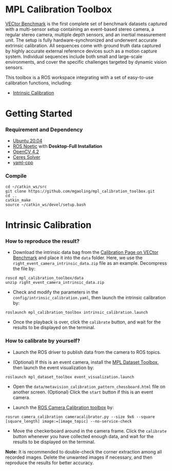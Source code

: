 # MPL Calibration Toolbox

[VECtor Benchmark](https://star-datasets.github.io/vector/) is the first complete set of benchmark datasets captured with a multi-sensor setup containing an event-based stereo camera, a regular stereo camera, multiple depth sensors, and an inertial measurement unit. The setup is fully hardware-synchronized and underwent accurate extrinsic calibration. All sequences come with ground truth data captured by highly accurate external reference devices such as a motion capture system. Individual sequences include both small and large-scale environments, and cover the specific challenges targeted by dynamic vision sensors.

This toolbox is a ROS workspace integrating with a set of easy-to-use calibration functions, including:

- [Intrinsic Calibration](https://github.com/mgaoling/mpl_calibration_toolbox#intrinsic-calibration)

# Getting Started

### Requirement and Dependency

- [Ubuntu 20.04](https://ubuntu.com/download/desktop)
- [ROS Noetic](http://wiki.ros.org/ROS/Installation) with **Desktop-Full Installation**
- [OpenCV 4.2](https://opencv.org/releases/)
- [Ceres Solver](http://ceres-solver.org/installation.html)
- [yaml-cpp](https://github.com/jbeder/yaml-cpp)

### Compile

```
cd ~/catkin_ws/src
git clone https://github.com/mgaoling/mpl_calibration_toolbox.git
cd ..
catkin_make
source ~/catkin_ws/devel/setup.bash
```

# Intrinsic Calibration

### How to reproduce the result?

- Download the intrinsic data bag from the [Calibration Page on VECtor Benchmark](https://star-datasets.github.io/vector/calibration/#Intrinsics) and place it into the `data` folder. Here, we use the `right_event_camera_intrinsic_data.zip` file as an example. Decompress the file by:

```
roscd mpl_calibration_toolbox/data
unzip right_event_camera_intrinsic_data.zip
```

- Check and modify the parameters in the `config/intrinsic_calibration.yaml`, then launch the intrinsic calibration by:

```
roslaunch mpl_calibration_toolbox intrinsic_calibration.launch
```

- Once the playback is over, click the `calibrate` button, and wait for the results to be displayed on the terminal.

### How to calibrate by yourself?

- Launch the ROS driver to publish data from the camera to ROS topics. 

- (Optional) If this is an event camera, install the [MPL Dataset Toolbox](https://github.com/mgaoling/mpl_dataset_toolbox), then launch the event visualization by:

```
roslaunch mpl_dataset_toolbox event_visualization.launch
```

- Open the `data/metavision_calibration_pattern_chessboard.html` file on another screen. (Optional) Click the `start` button if this is an event camera.

- Launch the [ROS Camera Calibration toolbox](http://wiki.ros.org/camera_calibration) by:

```
rosrun camera_calibration cameracalibrator.py --size 9x6 --square [square_length] image:=[image_topic] --no-service-check
```

- Move the checkerboard around in the camera frame. Click the `calibrate` button whenever you have collected enough data, and wait for the results to be displayed on the terminal.

**Note:** It is recommended to double-check the corner extraction among all recorded images. Delete the unwanted images if necessary, and then reproduce the results for better accuracy.
